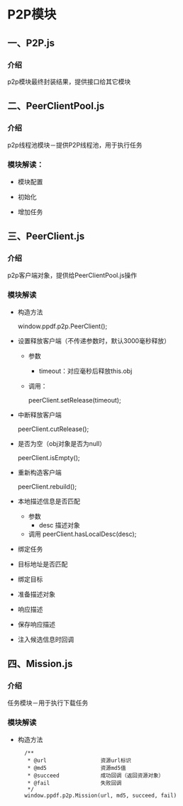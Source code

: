 # P2P模块

## 一、P2P.js
### 介绍
p2p模块最终封装结果，提供接口给其它模块

## 二、PeerClientPool.js
### 介绍
p2p线程池模块－提供P2P线程池，用于执行任务

### 模块解读：
* 模块配置

* 初始化

* 增加任务

## 三、PeerClient.js
### 介绍
p2p客户端对象，提供给PeerClientPool.js操作

### 模块解读
* 构造方法

    window.ppdf.p2p.PeerClient();

* 设置释放客户端（不传递参数时，默认3000毫秒释放）
    * 参数
        * timeout：对应毫秒后释放this.obj
    * 调用：

        peerClient.setRelease(timeout);

* 中断释放客户端

    peerClient.cutRelease();

* 是否为空（obj对象是否为null）

    peerClient.isEmpty();

* 重新构造客户端

    peerClient.rebuild();

* 本地描述信息是否匹配
    * 参数
        * desc 描述对象
    * 调用
        peerClient.hasLocalDesc(desc);

* 绑定任务

* 目标地址是否匹配

* 绑定目标

* 准备描述对象

* 响应描述

* 保存响应描述

* 注入候选信息时回调

## 四、Mission.js
### 介绍
任务模块－用于执行下载任务

### 模块解读
* 构造方法

        /**
         * @url                 资源url标识
         * @md5                 资源md5值
         * @succeed             成功回调（返回资源对象）
         * @fail                失败回调
         */
        window.ppdf.p2p.Mission(url, md5, succeed, fail)